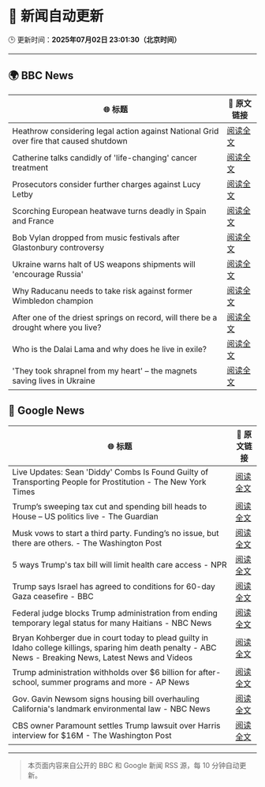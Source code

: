 # 🧠 新闻自动更新

🕒 更新时间：**2025年07月02日 23:01:30（北京时间）**

---

## 🌍 BBC News

| 🌐 标题 | 🔗 原文链接 |
|--------|-------------|
| Heathrow considering legal action against National Grid over fire that caused shutdown | [阅读全文](https://www.bbc.com/news/articles/cly22eelnxjo) |
| Catherine talks candidly of 'life-changing' cancer treatment | [阅读全文](https://www.bbc.com/news/articles/c6257z1w5ypo) |
| Prosecutors consider further charges against Lucy Letby | [阅读全文](https://www.bbc.com/news/articles/c5yl273mlryo) |
| Scorching European heatwave turns deadly in Spain and France | [阅读全文](https://www.bbc.com/news/articles/cwyg5pq584eo) |
| Bob Vylan dropped from music festivals after Glastonbury controversy | [阅读全文](https://www.bbc.com/news/articles/cz09y1r1y1ro) |
| Ukraine warns halt of US weapons shipments will 'encourage Russia' | [阅读全文](https://www.bbc.com/news/articles/cgk33k204ddo) |
| Why Raducanu needs to take risk against former Wimbledon champion | [阅读全文](https://www.bbc.com/sport/tennis/articles/cvg44y8q7q2o) |
| After one of the driest springs on record, will there be a drought where you live? | [阅读全文](https://www.bbc.com/news/articles/crk661074ejo) |
| Who is the Dalai Lama and why does he live in exile? | [阅读全文](https://www.bbc.com/news/articles/c78nzwd10d4o) |
| 'They took shrapnel from my heart' – the magnets saving lives in Ukraine | [阅读全文](https://www.bbc.com/news/articles/c1mgdendnv7o) |

## 📰 Google News

| 🌐 标题 | 🔗 原文链接 |
|--------|-------------|
| Live Updates: Sean 'Diddy' Combs Is Found Guilty of Transporting People for Prostitution - The New York Times | [阅读全文](https://news.google.com/rss/articles/CBMifEFVX3lxTE1nUWRnUk4zTTA2RFlVS3JGWXBMVTJFUC16UW1XOURKZm4zX0pQOTlabFhlZXdyRzc2MEdYa2JQenBpWGVVVEJWVEh2ZHFZYjRYcEJYTjVJVGQ4NWlMMVlzdEVBdTlHLWNGLWZCVEEwc1ozYnhlMEJ6Y1p3Zks?oc=5) |
| Trump’s sweeping tax cut and spending bill heads to House – US politics live - The Guardian | [阅读全文](https://news.google.com/rss/articles/CBMizAFBVV95cUxNaXFtWDBzWm9pZmxhV0x1YndSdmpkUEYyVHpNUHNxOUpXUWczRWpuSk15WnlncGhwNE9NODZYMzNxUGV2MDhTYjZOX1NsdVgxWk1CV2NCNEtuYy01VFhlbzNfVVZhS294eEVTc1B4VkJuVTJsSk5uU3c1eEI2UThyNURhNFA3THdQNEZjR2gtTUlmaDRESGhpWVB4R2dpYkRtLWZvb3lNYXpMeG9OQVVud3MxaVlybS1ibDVULURFYjhJTGZuRElVUWEyejk?oc=5) |
| Musk vows to start a third party. Funding’s no issue, but there are others. - The Washington Post | [阅读全文](https://news.google.com/rss/articles/CBMiiAFBVV95cUxOTHUzUm02UHBfZEI0dE5hXzZTMHdRZ1hHc0dFYVJRRU93cy1BajM5a0xUUEpZeDE3c3VmUTJyRTQ5R0IxWC1YbmRuT3h1NVJ2VFlGZ0g4OXpHRDNUNFFQbkRfa0p4dnMyWXFtYjB2Y3JKNnpYcFpnOUtYNWl2TTE1VDJWYnB3akZn?oc=5) |
| 5 ways Trump's tax bill will limit health care access - NPR | [阅读全文](https://news.google.com/rss/articles/CBMivAFBVV95cUxPT2J3RWtJeVF1eUM2RzdyYmxxNzQ4TzdZUTNHYzFZeEh3VmRHeXlKUzRDeFZhMW9aWFAtblVkOVhfRF9jNXE5aUFHN0YzdHlpX01yeEdTTnJEQWVkQlR6YWtuOWdaUFpKSklqMHdjYnNCanF4QXRzcmppYW52NUFOWnpJOG5tMGJQa1Q5X1dNYXgzMnNzc3pIQTRmNkpvS19vNnFBdEJKWjEzZkRjOWQzV3JZWjQwOGE4aFhTQw?oc=5) |
| Trump says Israel has agreed to conditions for 60-day Gaza ceasefire - BBC | [阅读全文](https://news.google.com/rss/articles/CBMiWkFVX3lxTE12b01YMjhMTXA3ZjgxcTIxVi1USkZOR2hBbnBQdlhmN1lKTEZ0eW5iVWxtQWdUYVlJR3owSGVxa0lyREJfZEh6TlhPU2tWRkJpR19YOWQwc243d9IBX0FVX3lxTE44Qlh0UGlza0g5aV9EekVBRS0wSnBvTEtQUEM4UlJoRjBqNkR2TnN2RzlWSC03czJVYzliSzhFSEVaVlRCZGxkdTRmUWFuMlNVd3J2RUxwSHpmVW5vM1BJ?oc=5) |
| Federal judge blocks Trump administration from ending temporary legal status for many Haitians - NBC News | [阅读全文](https://news.google.com/rss/articles/CBMijwFBVV95cUxOemljVnNfLTJ2UEFZS09ua29RWEFrTE5ydDFQblNJdjh5bklkTE1fc1luYXJ6VjlDcWtocjJsbEZNOUhoSzJzN3U1aDBQdXFJWEcyMDViakVyUDhELXlhZ09kZ0xVdy0wcFBzUFI0NXVsZzd6TUp4a01CY3FiWjVNMURYTHdZVlBYTC1ZNGF6c9IBVkFVX3lxTE5mTGRlQnBtZ0ZXQ2NST25ac0FxT3F5RXl1dzR1RmloaHYwWW4yNHN2aVY5M3Iyd01NOFNnaktKd3I2anZxd2xkYmRDbl85cWtLdWRSeG9B?oc=5) |
| Bryan Kohberger due in court today to plead guilty in Idaho college killings, sparing him death penalty - ABC News - Breaking News, Latest News and Videos | [阅读全文](https://news.google.com/rss/articles/CBMimwFBVV95cUxNSGJMeDNjbzZhTGEwYWpTb01lbVQxX2hkb1lKVVNGaUxnMjVIdklDbjZ3SzZSaHJoS3RMWVJ3a1hudFFYWjgwRUlkZmhkRERqdVp4NDNBb08xYklwa3ktRmp6YWhFbzIzWDNXQ3RFcEFfX0ZvNzRUUm9OTzByam93Vk56X2QzbU5rYzdEaXA0aXNPWWxEbXlYRkRSMA?oc=5) |
| Trump administration withholds over $6 billion for after-school, summer programs and more - AP News | [阅读全文](https://news.google.com/rss/articles/CBMiswFBVV95cUxORmpmNExsTHRDckZZQzlCaUZCaDZiX2JxX0NQU3BlYXFfV1lzTUhuWllHV0lXSmhpMVBsN2lTSmxyMUZNRHBnTFZuYU1VWFJpc2IwSzlhS1VXVndMOGNSdTJESUtnc3NULWlYX0J2bHdGRUdkR0hhMlVvVFdzQ2U4ZGtuY3dWMWczVDdqc21jUU85T0pOM0tZWktvTzFIeC1HSGhNS0NOZVdobjV3aDZjNEZzSQ?oc=5) |
| Gov. Gavin Newsom signs housing bill overhauling California's landmark environmental law - NBC News | [阅读全文](https://news.google.com/rss/articles/CBMitAFBVV95cUxNbWkyYVY1Z2V6Zmg5RGV3ZUo4cDFnWm1kUEF6NGFJOEtEQ3dMOG9LMDZDUUMzdEZxVjVVbkMxTmxNaTdkZ1h3MWZlM1g3SmlPaFhuX2JFYTRaUFAtZHFpQndqNU5PNk5UYnBFWnNaeGNlS3lJRUIxRTNMSWQ3VjZIWHE3TmQ4QVhDUmtjanc5R2JNTjV2U3VkX2VUbmh0TE80R0tJUTZKSE0zV3RUMzZuWWhaemzSAVZBVV95cUxOUGg1REVuRHR6UWRJcnU0WUZZdVpTNTJrVjlyVDJWdjJGdXhrVDE1RjVmc2xLTjVORW93eHRCcVVIUFVWLXFIaE9ENTF3Qzh6OS1kR1dBdw?oc=5) |
| CBS owner Paramount settles Trump lawsuit over Harris interview for $16M - The Washington Post | [阅读全文](https://news.google.com/rss/articles/CBMipAFBVV95cUxPOXhQMHF1Mi1aeDNQS0FDTFJRZ25ja25semJyWkJiemdhX2FRd0RZd3FPYXhNejZmSkk5Y1gwSjJodTVKcnhBMk5oWFdqT1RJaDIwM1VPRk5WM1JNZXJXbjdKUV9YVFJHTlNlZ0RpTjB1aVV4aHBOWXJxWmpIeHBkcENxbkRQVFBCaXItNUNIR2xDdkVleUU3ZUEzUWRNaXdYaGlkdg?oc=5) |

---
> 本页面内容来自公开的 BBC 和 Google 新闻 RSS 源，每 10 分钟自动更新。